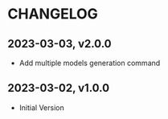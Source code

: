 CHANGELOG
=========
2023-03-03, v2.0.0
-----------------
* Add multiple models generation command

2023-03-02, v1.0.0
-----------------
* Initial Version
